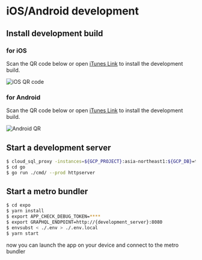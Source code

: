 # iOS/Android development

## Install development build

### for iOS

Scan the QR code below or open [iTunes Link](itms-services://?action=download-manifest;url=https://storage.googleapis.com/hpapp.yssk22.dev/hpapp-dev.plist) to install the development build.

![iOS QR code](https://storage.googleapis.com/hpapp.yssk22.dev/artifacts/QR-hpapp-dev.png)

### for Android

Scan the QR code below or open [iTunes Link](itms-services://?action=download-manifest;url=https://storage.googleapis.com/hpapp.yssk22.dev/hpapp-dev.plist) to install the development build.

![Android QR](https://storage.googleapis.com/hpapp.yssk22.dev/artifacts/QR-hpapp-android-dev.png)

## Start a development server

```bash
$ cloud_sql_proxy -instances=${GCP_PROJECT}:asia-northeast1:${GCP_DB}=tcp:3306
$ cd go
$ go run ./cmd/ --prod httpserver
```

## Start a metro bundler

```bash
$ cd expo
$ yarn install
$ export APP_CHECK_DEBUG_TOKEN=****
$ export GRAPHQL_ENDPOINT=http://{development_server}:8080
$ envsubst < ./.env > ./.env.local
$ yarn start
```

now you can launch the app on your device and connect to the metro bundler
